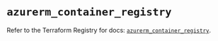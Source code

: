 # `azurerm_container_registry`

Refer to the Terraform Registry for docs: [`azurerm_container_registry`](https://registry.terraform.io/providers/hashicorp/azurerm/3.110.0/docs/resources/container_registry).
